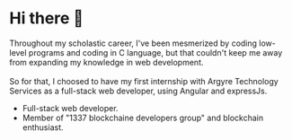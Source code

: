 <h1>Hi there 👋</h1>

<p>Throughout my scholastic career, I've been mesmerized by coding low-level programs and coding in C language, but that couldn't keep me away from expanding my knowledge in web development.</br></br>
So for that, I choosed to have my first internship with Argyre Technology Services as a full-stack web developer, using Angular and expressJs.</br>
<ul>
  <li>Full-stack web developer.</li>
  <li>Member of "1337 blockchaine developers group" and blockchain enthusiast.</li>
</ul>
